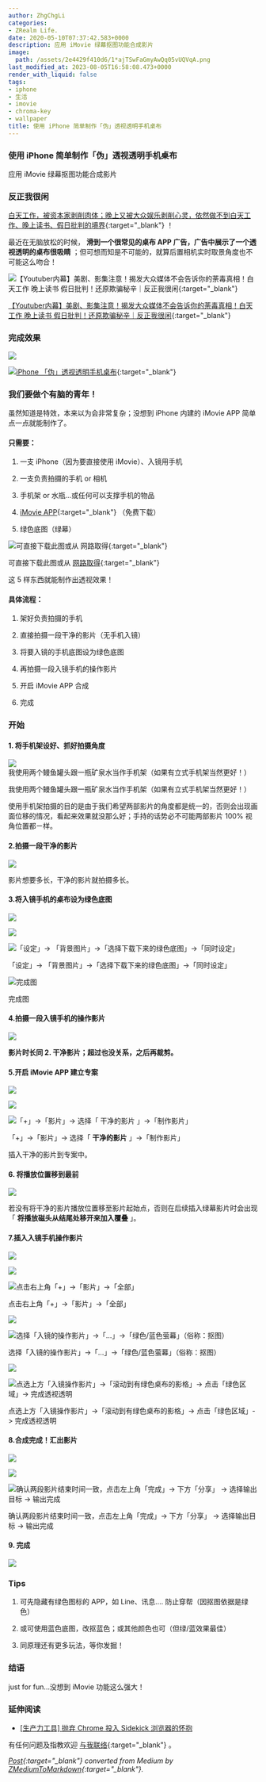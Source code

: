 ```yaml
---
author: ZhgChgLi
categories:
- ZRealm Life.
date: 2020-05-10T07:37:42.583+0000
description: 应用 iMovie 绿幕抠图功能合成影片
image:
  path: /assets/2e4429f410d6/1*ajTSwFaGmyAwQq05vUQVqA.png
last_modified_at: 2023-08-05T16:58:08.473+0000
render_with_liquid: false
tags:
- iphone
- 生活
- imovie
- chroma-key
- wallpaper
title: 使用 iPhone 简单制作「伪」透视透明手机桌布
---
```


### 使用 iPhone 简单制作「伪」透视透明手机桌布



应用 iMovie 绿幕抠图功能合成影片



### 反正我很闲



[白天工作，被资本家剥削肉体；晚上又被大众娱乐剥削心灵，依然做不到白天工作、晚上读书、假日批判的境界](https://www.youtube.com/watch?v=0_dVHQBx-4k){:target="_blank"} ！



最近在无脑放松的时候， **滑到一个很常见的桌布 APP 广告，广告中展示了一个透视透明的桌布很吸睛** ；但可想而知是不可能的，就算后置相机实时取景角度也不可能这么吻合！



![[【Youtuber内幕】美剧、影集注意！揭发大众媒体不会告诉你的荼毒真相！白天工作 晚上读书 假日批判！还原欺骗秘辛｜反正我很闲](https://www.youtube.com/watch?v=0_dVHQBx-4k){:target="_blank"}](/assets/2e4429f410d6/1*ld3iXPtwH_pqTLADZcnSNg.png)



[【Youtuber内幕】美剧、影集注意！揭发大众媒体不会告诉你的荼毒真相！白天工作 晚上读书 假日批判！还原欺骗秘辛｜反正我很闲](https://www.youtube.com/watch?v=0_dVHQBx-4k){:target="_blank"}



### 完成效果



![](/assets/2e4429f410d6/1*ajTSwFaGmyAwQq05vUQVqA.png)



[![iPhone 「伪」透视透明手机桌布](/assets/2e4429f410d6/1cac_hqdefault.jpg "iPhone 「伪」透视透明手机桌布")](https://www.youtube.com/watch?v=J_uFAQEHxDM){:target="_blank"}



### 我们要做个有脑的青年！



虽然知道是特效，本来以为会非常复杂；没想到 iPhone 内建的 iMovie APP 简单点一点就能制作了。



#### **只需要：**



1. 一支 iPhone（因为要直接使用 iMovie）、入镜用手机


2. 一支负责拍摄的手机 or 相机


3. 手机架 or 水瓶…或任何可以支撑手机的物品


4. [iMovie APP](https://apps.apple.com/tw/app/imovie/id377298193){:target="_blank"} （免费下载）


5. 绿色底图（绿幕）



![可直接下载此图或从 [网路取得](https://www.google.com/search?q=green+screen&tbm=isch&ved=2ahUKEwiWl7yC16jpAhXAx4sBHWVACioQ2-cCegQIABAA&oq=green+screen&gs_lcp=CgNpbWcQAzIECCMQJzIECCMQJzICCAAyAggAMgIIADICCAAyAggAMgIIADICCAAyAggAULXwGli18BpgxPQaaABwAHgAgAE4iAE4kgEBMZgBAKABAaoBC2d3cy13aXotaW1n&sclient=img&ei=u6C3XtbNBsCPr7wP5YCp0AI&bih=945&biw=1920){:target="_blank"}](/assets/2e4429f410d6/1*nsCFd5nwtAIYr0qc8QlzUg.jpeg)



可直接下载此图或从 [网路取得](https://www.google.com/search?q=green+screen&tbm=isch&ved=2ahUKEwiWl7yC16jpAhXAx4sBHWVACioQ2-cCegQIABAA&oq=green+screen&gs_lcp=CgNpbWcQAzIECCMQJzIECCMQJzICCAAyAggAMgIIADICCAAyAggAMgIIADICCAAyAggAULXwGli18BpgxPQaaABwAHgAgAE4iAE4kgEBMZgBAKABAaoBC2d3cy13aXotaW1n&sclient=img&ei=u6C3XtbNBsCPr7wP5YCp0AI&bih=945&biw=1920){:target="_blank"}



这 5 样东西就能制作出透视效果！



#### 具体流程：



1. 架好负责拍摄的手机


2. 直接拍摄一段干净的影片（无手机入镜）


3. 将要入镜的手机底图设为绿色底图


4. 再拍摄一段入镜手机的操作影片


5. 开启 iMovie APP 合成


6. 完成



### 开始



#### 1. 将手机架设好、抓好拍摄角度



![我使用两个鳗鱼罐头跟一瓶矿泉水当作手机架（如果有立式手机架当然更好！）](/assets/2e4429f410d6/1*-Y5H7G6VVPUUgTGaUB2f1A.jpeg)



我使用两个鳗鱼罐头跟一瓶矿泉水当作手机架（如果有立式手机架当然更好！）



使用手机架拍摄的目的是由于我们希望两部影片的角度都是统一的，否则会出现画面位移的情况，看起来效果就没那么好；手持的话势必不可能两部影片 100% 视角位置都ㄧ样。



#### 2.拍摄一段干净的影片



![](/assets/2e4429f410d6/1*qvC6sNrznXmv9rHoWzPiUA.jpeg)



影片想要多长，干净的影片就拍摄多长。



#### 3.将入镜手机的桌布设为绿色底图



![](/assets/2e4429f410d6/1*m_MEA1SudODPvYyogcd5Gw.png)



![](/assets/2e4429f410d6/1*-qVuOCQWlTpjkopYVV_SMg.png)



![「设定」-&gt; 「背景图片」-&gt;「选择下载下来的绿色底图」-&gt;「同时设定」](/assets/2e4429f410d6/1*qso6JJNOi2Ox_hMfLMAR6A.png)



「设定」-&gt; 「背景图片」-&gt;「选择下载下来的绿色底图」-&gt;「同时设定」



![完成图](/assets/2e4429f410d6/1*NYjXaoCiscPDzYdIlyUPbA.png)



完成图



#### 4.拍摄一段入镜手机的操作影片



![](/assets/2e4429f410d6/1*SOyY49HM3-kWmDCdjrznDQ.jpeg)



**影片时长同 2. 干净影片；超过也没关系，之后再裁剪。**



#### 5.开启 iMovie APP 建立专案



![](/assets/2e4429f410d6/1*s71QOS2Eici5nXtOohc1UQ.png)



![](/assets/2e4429f410d6/1*GGZFGI_ttJyAc4L1GghZBw.png)



![「+」-&gt;「影片」-&gt; 选择「 **干净的影片** 」-&gt;「制作影片」](/assets/2e4429f410d6/1*Ju3cpubikU57M0fRadT_FA.jpeg)



「+」-&gt;「影片」-&gt; 选择「 **干净的影片** 」-&gt;「制作影片」



插入干净的影片到专案中。



#### 6. 将播放位置移到最前



![](/assets/2e4429f410d6/1*hCeZAoZggCU14s5rAmqv9Q.png)



若没有将干净的影片播放位置移至影片起始点，否则在后续插入绿幕影片时会出现「 **将播放磁头从结尾处移开来加入覆叠** 」。



#### 7.插入入镜手机操作影片



![](/assets/2e4429f410d6/1*hCeZAoZggCU14s5rAmqv9Q.png)



![](/assets/2e4429f410d6/1*QWv0KEjoOGT6ij1A9aSeFA.png)



![点击右上角「+」-&gt;「影片」-&gt;「全部」](/assets/2e4429f410d6/1*bV7cBJN5tQyez7h1UEo3GA.jpeg)



点击右上角「+」-&gt;「影片」-&gt;「全部」



![](/assets/2e4429f410d6/1*oQnGYEzWKHg4G7sYeiANVg.jpeg)



![选择「入镜的操作影片」-&gt;「…」-&gt;「绿色/蓝色萤幕」（俗称：抠图）](/assets/2e4429f410d6/1*VQZKKIb0Y0XdaetEeRBPJA.jpeg)



选择「入镜的操作影片」-&gt;「…」-&gt;「绿色/蓝色萤幕」（俗称：抠图）



![](/assets/2e4429f410d6/1*pzVjiHLmhPNVnuqGpx5yUg.jpeg)



![点选上方「入镜操作影片」-&gt;「滚动到有绿色桌布的影格」-&gt; 点击「绿色区域」-&gt; 完成透视透明](/assets/2e4429f410d6/1*r2Y1PvoSM5IVrXGoekR1zA.png)



点选上方「入镜操作影片」-&gt;「滚动到有绿色桌布的影格」-&gt; 点击「绿色区域」-&gt; 完成透视透明



#### 8.合成完成！汇出影片



![](/assets/2e4429f410d6/1*DBOh8iEHmDrjQUdft2yyFQ.jpeg)



![](/assets/2e4429f410d6/1*y7fi8Q5R4oAf9DGmsc9v1Q.png)



![确认两段影片结束时间一致，点击左上角「完成」-&gt; 下方「分享」 -&gt; 选择输出目标 -&gt; 输出完成](/assets/2e4429f410d6/1*rlG8lMVKmPhUqBkrvzfglA.png)



确认两段影片结束时间一致，点击左上角「完成」-&gt; 下方「分享」 -&gt; 选择输出目标 -&gt; 输出完成



#### 9. 完成



![](/assets/2e4429f410d6/1*syfCA0bTJvKuf7cKQxzOrQ.gif)



### Tips



1. 可先隐藏有绿色图标的 APP，如 Line、讯息…. 防止穿帮（因抠图依据是绿色）


2. 或可使用蓝色底图，改抠蓝色；或其他颜色也可（但绿/蓝效果最佳）


3. 同原理还有更多玩法，等你发掘！



### 结语



just for fun…没想到 iMovie 功能这么强大！



### 延伸阅读



- [[生产力工具] 抛弃 Chrome 投入 Sidekick 浏览器的怀抱](../118e924a1477/)



有任何问题及指教欢迎 [与我联络](https://www.zhgchg.li/contact){:target="_blank"} 。



*[Post](https://medium.com/zrealm-life/%E4%BD%BF%E7%94%A8-iphone-%E7%B0%A1%E5%96%AE%E8%A3%BD%E4%BD%9C-%E5%81%BD-%E9%80%8F%E8%A6%96%E9%80%8F%E6%98%8E%E6%89%8B%E6%A9%9F%E6%A1%8C%E5%B8%83-2e4429f410d6){:target="_blank"} converted from Medium by [ZMediumToMarkdown](https://github.com/ZhgChgLi/ZMediumToMarkdown){:target="_blank"}.*